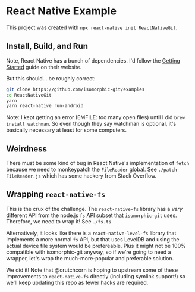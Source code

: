 # React Native Example

This project was created with `npx react-native init ReactNativeGit`.

## Install, Build, and Run

Note, React Native has a bunch of dependencies.
I'd follow the [Getting Started](https://reactnative.dev/docs/getting-started) guide on their website.

But this should... be roughly correct:

```sh
git clone https://github.com/isomorphic-git/examples
cd ReactNativeGit
yarn
yarn react-native run-android
```

Note: I kept getting an error (EMFILE: too many open files) until I did `brew install watchman`.
So even though they say watchman is optional, it's basically necessary at least for some computers.

## Weirdness

There must be some kind of bug in React Native's implementation of `fetch` because we need to monkeypatch the
`FileReader` global. See `./patch-FileReader.js` which has some hackery from Stack Overflow.

## Wrapping `react-native-fs`

This is the crux of the challenge. The `react-native-fs` library has a _very_ different API from the
node.js `fs` API subset that `isomorphic-git` uses. Therefore, we need to wrap it! See `./fs.ts`

Alternatively, it looks like there is a `react-native-level-fs` library that implements a more normal `fs` API,
but that uses LevelDB and using the actual device file system would be prefereable. Plus it might not be 100% compatible with isomorphic-git anyway, so if we're going to need a wrapper, let's wrap the much-more-popular and preferable solution.

We did it! Note that @crutchcorn is hoping to upstream some of these improvements to `react-native-fs` directly (including symlink support!) so we'll keep updating this repo as fewer hacks are required.
